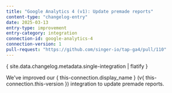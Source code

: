 ```yaml
---
title: "Google Analytics 4 (v1): Update premade reports"
content-type: "changelog-entry"
date: 2025-03-13
entry-type: improvement
entry-category: integration
connection-id: google-analytics-4
connection-version: 1
pull-request: "https://github.com/singer-io/tap-ga4/pull/110"
---
```

{ site.data.changelog.metadata.single-integration | flatify }

We've improved our { this-connection.display_name } (v{ this-connection.this-version }) integration to update premade reports.